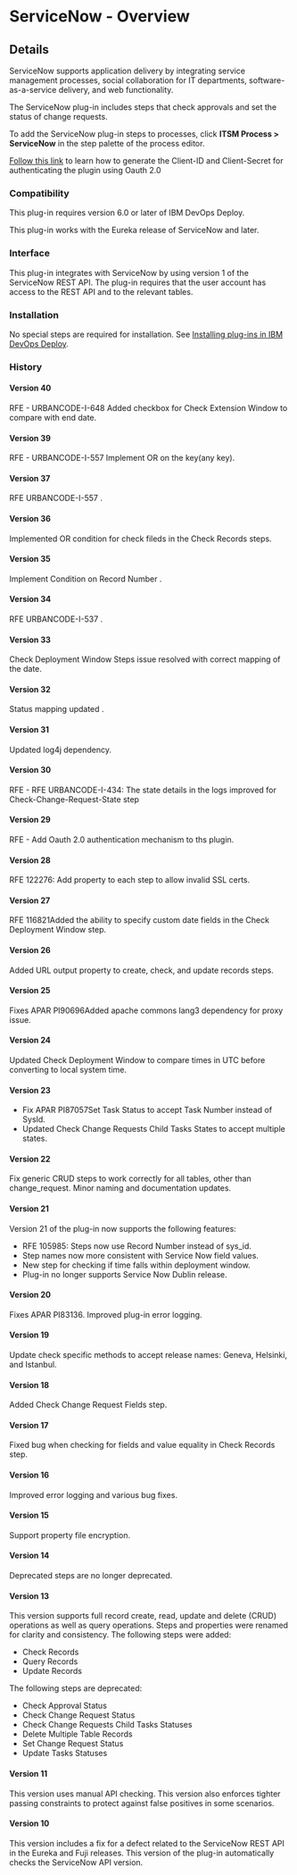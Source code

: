 
# ServiceNow - Overview

## Details

ServiceNow supports application delivery by integrating service management processes, social collaboration for IT departments, software-as-a-service delivery, and web functionality.

The ServiceNow plug-in includes steps that check approvals and set the status of change requests.

To add the ServiceNow plug-in steps to processes, click **ITSM Process > ServiceNow** in the step palette of the process editor.

[Follow this link](https://www.youtube.com/watch?v=7Vp1bnnkOps) to learn how to generate the Client-ID and Client-Secret for authenticating the plugin using Oauth 2.0

### Compatibility

This plug-in requires version 6.0 or later of IBM DevOps Deploy.

This plug-in works with the Eureka release of ServiceNow and later.

### Interface

This plug-in integrates with ServiceNow by using version 1 of the ServiceNow REST API. The plug-in requires that the user account has access to the REST API and to the relevant tables.

### Installation

No special steps are required for installation. See [Installing plug-ins in IBM DevOps Deploy](https://community.ibm.com/community/user/wasdevops/blogs/laurel-dickson-bull1/2022/06/13/install-plugins "Installing plug-ins in IBM DevOps Deploy").

### History

#### Version 40

RFE - URBANCODE-I-648 Added checkbox for Check Extension Window to compare with end date.

#### Version 39

RFE - URBANCODE-I-557 Implement OR on the key(any key).

#### Version 37

RFE URBANCODE-I-557 .

#### Version 36

Implemented OR condition for check fileds in the Check Records steps.

#### Version 35

Implement Condition on Record Number .

#### Version 34

RFE URBANCODE-I-537 .

#### Version 33

Check Deployment Window Steps issue resolved with correct mapping of the date.

#### Version 32

Status mapping updated .

#### Version 31

Updated log4j dependency.

#### Version 30

RFE - RFE URBANCODE-I-434: The state details in the logs improved for Check-Change-Request-State step

#### Version 29

RFE - Add Oauth 2.0 authentication mechanism to ths plugin.

#### Version 28

RFE 122276: Add property to each step to allow invalid SSL certs.

#### Version 27

RFE 116821Added the ability to specify custom date fields in the Check Deployment Window step.

#### Version 26

Added URL output property to create, check, and update records steps.

#### Version 25

Fixes APAR PI90696Added apache commons lang3 dependency for proxy issue.

#### Version 24

Updated Check Deployment Window to compare times in UTC before converting to local system time.

#### Version 23

* Fix APAR PI87057Set Task Status to accept Task Number instead of SysId.
* Updated Check Change Requests Child Tasks States to accept multiple states.

#### Version 22

Fix generic CRUD steps to work correctly for all tables, other than change\_request. Minor naming and documentation updates.

#### Version 21

Version 21 of the plug-in now supports the following features:

* RFE 105985: Steps now use Record Number instead of sys\_id.
* Step names now more consistent with Service Now field values.
* New step for checking if time falls within deployment window.
* Plug-in no longer supports Service Now Dublin release.

#### Version 20

Fixes APAR PI83136. Improved plug-in error logging.

#### Version 19

Update check specific methods to accept release names: Geneva, Helsinki, and Istanbul.

#### Version 18

Added Check Change Request Fields step.

#### Version 17

Fixed bug when checking for fields and value equality in Check Records step.

#### Version 16

Improved error logging and various bug fixes.

#### Version 15

Support property file encryption.

#### Version 14

Deprecated steps are no longer deprecated.

#### Version 13

This version supports full record create, read, update and delete (CRUD) operations as well as query operations. Steps and properties were renamed for clarity and consistency. The following steps were added:

* Check Records
* Query Records
* Update Records

The following steps are deprecated:

* Check Approval Status
* Check Change Request Status
* Check Change Requests Child Tasks Statuses
* Delete Multiple Table Records
* Set Change Request Status
* Update Tasks Statuses

#### Version 11

This version uses manual API checking. This version also enforces tighter passing constraints to protect against false positives in some scenarios.

#### Version 10

This version includes a fix for a defect related to the ServiceNow REST API in the Eureka and Fuji releases. This version of the plug-in automatically checks the ServiceNow API version.
